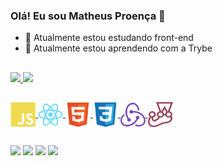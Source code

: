 ### Olá! Eu sou Matheus Proença  👋

- 🔭 Atualmente estou estudando front-end
- 🌱 Atualmente estou aprendendo com a Trybe

##

<div>
  <a href="https://github.com/mroenca40">
  <img height="180em" src="https://github-readme-stats.vercel.app/api?username=anuraghazra&theme=gruvbox&show_icons=true"/>
  <img height="180em" src="https://github-readme-stats.vercel.app/api/top-langs/?username=mroenca40&layout=compact&langs_count=7&theme=gruvbox"/>
</div>
  
 ##

<div style="display: inline_block">
    <img align="center" alt="Matheus-Js" height="40" width="40" src="https://raw.githubusercontent.com/devicons/devicon/master/icons/javascript/javascript-plain.svg">
    <img align="center" alt="Matheus-React" height="40" width="40" src="https://raw.githubusercontent.com/devicons/devicon/master/icons/react/react-original.svg">
    <img align="center" alt="Matheus-HTML" height="40" width="40" src="https://raw.githubusercontent.com/devicons/devicon/master/icons/html5/html5-original.svg">
    <img align="center" alt="Matheus-CSS" height="40" width="40" src="https://raw.githubusercontent.com/devicons/devicon/master/icons/css3/css3-original.svg">
    <img align="center" alt="Matheus-Redux" height="40" width="40" src="https://github.com/devicons/devicon/blob/master/icons/redux/redux-original.svg">
    <img align="center" alt="Matheus-Redux" height="40" width="40" src="https://github.com/devicons/devicon/blob/master/icons/jest/jest-plain.svg">
</div>
  
  ##
  
  <div>
    <a href="https://www.youtube.com/channel/UCFbLXKzMU-NOO4trMaD3kjg" target="_blank"><img src="https://img.shields.io/badge/YouTube-FF0000?style=for-the-badge&logo=youtube&logoColor=white" target="_blank"></a>
    <a href="https://www.instagram.com/matheusproencadev/" target="_blank"><img src="https://img.shields.io/badge/-Instagram-%23E4405F?style=for-the-badge&logo=instagram&logoColor=white" target="_blank"></a>
    <a href = "mailto:mproenca.marketing@gmail.com"><img src="https://img.shields.io/badge/-Gmail-%23333?style=for-the-badge&logo=gmail&logoColor=white" target="_blank"></a>
    <a href="https://www.linkedin.com/in/matheus-proen%C3%A7a-dev/" target="_blank"><img src="https://img.shields.io/badge/-LinkedIn-%230077B5?style=for-the-badge&logo=linkedin&logoColor=white" target="_blank"></a> 
  </div>


